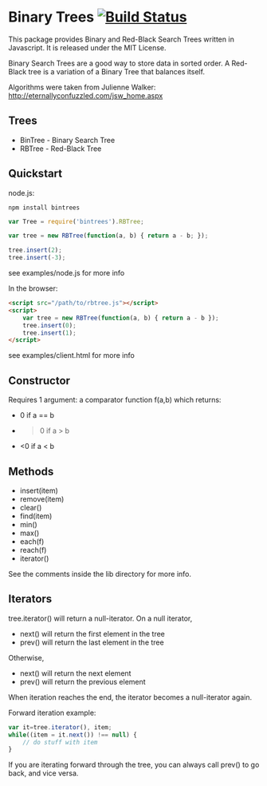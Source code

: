 Binary Trees [![Build Status](https://secure.travis-ci.org/vadimg/js_bintrees.png?branch=master)](http://travis-ci.org/vadimg/js_bintrees)
============

This package provides Binary and Red-Black Search Trees written in Javascript. It is released under the MIT License.

Binary Search Trees are a good way to store data in sorted order. A Red-Black tree is a variation of a Binary Tree that balances itself.

Algorithms were taken from Julienne Walker: http://eternallyconfuzzled.com/jsw_home.aspx

Trees
------------

* BinTree - Binary Search Tree
* RBTree - Red-Black Tree

Quickstart
------------
node.js:

```
npm install bintrees
```

```javascript
var Tree = require('bintrees').RBTree;

var tree = new RBTree(function(a, b) { return a - b; });

tree.insert(2);
tree.insert(-3);
```

see examples/node.js for more info

In the browser:

```html
<script src="/path/to/rbtree.js"></script>
<script>
    var tree = new RBTree(function(a, b) { return a - b });
    tree.insert(0);
    tree.insert(1);
</script>
```

see examples/client.html for more info

Constructor
------------

Requires 1 argument: a comparator function f(a,b) which returns:
* 0 if a == b
* >0 if a > b
* <0 if a < b

Methods
------------

* insert(item)
* remove(item)
* clear()
* find(item)
* min()
* max()
* each(f)
* reach(f)
* iterator()

See the comments inside the lib directory for more info.

Iterators
------------

tree.iterator() will return a null-iterator. On a null iterator,
* next() will return the first element in the tree
* prev() will return the last element in the tree

Otherwise,
* next() will return the next element
* prev() will return the previous element

When iteration reaches the end, the iterator becomes a null-iterator again.

Forward iteration example:

```javascript
var it=tree.iterator(), item;
while((item = it.next()) !== null) {
    // do stuff with item
}
```

If you are iterating forward through the tree, you can always call prev() to go back, and vice versa.
